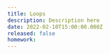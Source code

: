 ```yaml
---
title: Loops
description: Description here
date: 2022-02-10T15:00:00.000Z
released: false
homework: 
---
```


<home-work :home-work="homework">
</home-work>

